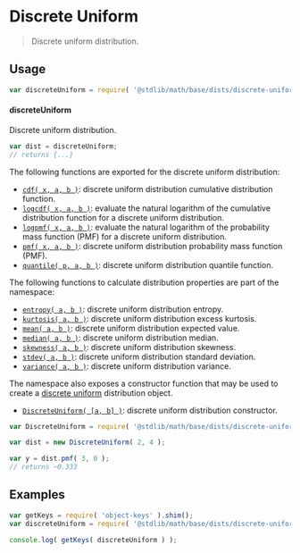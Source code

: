 <!--

@license Apache-2.0

Copyright (c) 2018 The Stdlib Authors.

Licensed under the Apache License, Version 2.0 (the "License");
you may not use this file except in compliance with the License.
You may obtain a copy of the License at

   http://www.apache.org/licenses/LICENSE-2.0

Unless required by applicable law or agreed to in writing, software
distributed under the License is distributed on an "AS IS" BASIS,
WITHOUT WARRANTIES OR CONDITIONS OF ANY KIND, either express or implied.
See the License for the specific language governing permissions and
limitations under the License.

-->

# Discrete Uniform

> Discrete uniform distribution.

<section class="usage">

## Usage

```javascript
var discreteUniform = require( '@stdlib/math/base/dists/discrete-uniform' );
```

#### discreteUniform

Discrete uniform distribution.

```javascript
var dist = discreteUniform;
// returns {...}
```

The following functions are exported for the discrete uniform distribution:

<!-- <toc pattern="*+(cdf|pmf|mgf|quantile)*"> -->

<div class="namespace-toc">

-   <span class="signature">[`cdf( x, a, b )`][@stdlib/math/base/dists/discrete-uniform/cdf]</span><span class="delimiter">: </span><span class="description">discrete uniform distribution cumulative distribution function.</span>
-   <span class="signature">[`logcdf( x, a, b )`][@stdlib/math/base/dists/discrete-uniform/logcdf]</span><span class="delimiter">: </span><span class="description">evaluate the natural logarithm of the cumulative distribution function for a discrete uniform distribution.</span>
-   <span class="signature">[`logpmf( x, a, b )`][@stdlib/math/base/dists/discrete-uniform/logpmf]</span><span class="delimiter">: </span><span class="description">evaluate the natural logarithm of the probability mass function (PMF) for a discrete uniform distribution.</span>
-   <span class="signature">[`pmf( x, a, b )`][@stdlib/math/base/dists/discrete-uniform/pmf]</span><span class="delimiter">: </span><span class="description">discrete uniform distribution probability mass function (PMF).</span>
-   <span class="signature">[`quantile( p, a, b )`][@stdlib/math/base/dists/discrete-uniform/quantile]</span><span class="delimiter">: </span><span class="description">discrete uniform distribution quantile function.</span>

</div>

<!-- </toc> -->

The following functions to calculate distribution properties are part of the namespace:

<!-- <toc pattern="*+(entropy|kurtosis|mean|median|mode|skewness|stdev|variance)*"> -->

<div class="namespace-toc">

-   <span class="signature">[`entropy( a, b )`][@stdlib/math/base/dists/discrete-uniform/entropy]</span><span class="delimiter">: </span><span class="description">discrete uniform distribution entropy.</span>
-   <span class="signature">[`kurtosis( a, b )`][@stdlib/math/base/dists/discrete-uniform/kurtosis]</span><span class="delimiter">: </span><span class="description">discrete uniform distribution excess kurtosis.</span>
-   <span class="signature">[`mean( a, b )`][@stdlib/math/base/dists/discrete-uniform/mean]</span><span class="delimiter">: </span><span class="description">discrete uniform distribution expected value.</span>
-   <span class="signature">[`median( a, b )`][@stdlib/math/base/dists/discrete-uniform/median]</span><span class="delimiter">: </span><span class="description">discrete uniform distribution median.</span>
-   <span class="signature">[`skewness( a, b )`][@stdlib/math/base/dists/discrete-uniform/skewness]</span><span class="delimiter">: </span><span class="description">discrete uniform distribution skewness.</span>
-   <span class="signature">[`stdev( a, b )`][@stdlib/math/base/dists/discrete-uniform/stdev]</span><span class="delimiter">: </span><span class="description">discrete uniform distribution standard deviation.</span>
-   <span class="signature">[`variance( a, b )`][@stdlib/math/base/dists/discrete-uniform/variance]</span><span class="delimiter">: </span><span class="description">discrete uniform distribution variance.</span>

</div>

<!-- </toc> -->

The namespace also exposes a constructor function that may be used to create a [discrete uniform][discrete-uniform-distribution] distribution object.

<!-- <toc pattern="*ctor*"> -->

<div class="namespace-toc">

-   <span class="signature">[`DiscreteUniform( [a, b] )`][@stdlib/math/base/dists/discrete-uniform/ctor]</span><span class="delimiter">: </span><span class="description">discrete uniform distribution constructor.</span>

</div>

<!-- </toc> -->

```javascript
var DiscreteUniform = require( '@stdlib/math/base/dists/discrete-uniform' ).DiscreteUniform;

var dist = new DiscreteUniform( 2, 4 );

var y = dist.pmf( 3, 0 );
// returns ~0.333
```

</section>

<!-- /.usage -->

<section class="examples">

## Examples

<!-- TODO: better examples -->

<!-- eslint no-undef: "error" -->

```javascript
var getKeys = require( 'object-keys' ).shim();
var discreteUniform = require( '@stdlib/math/base/dists/discrete-uniform' );

console.log( getKeys( discreteUniform ) );
```

</section>

<!-- /.examples -->

<section class="links">

[discrete-uniform-distribution]: https://en.wikipedia.org/wiki/Discrete_uniform_distribution

<!-- <toc-links> -->

[@stdlib/math/base/dists/discrete-uniform/ctor]: https://github.com/stdlib-js/stdlib/tree/develop/lib/node_modules/%40stdlib/math/base/dists/discrete-uniform/ctor

[@stdlib/math/base/dists/discrete-uniform/entropy]: https://github.com/stdlib-js/stdlib/tree/develop/lib/node_modules/%40stdlib/math/base/dists/discrete-uniform/entropy

[@stdlib/math/base/dists/discrete-uniform/kurtosis]: https://github.com/stdlib-js/stdlib/tree/develop/lib/node_modules/%40stdlib/math/base/dists/discrete-uniform/kurtosis

[@stdlib/math/base/dists/discrete-uniform/mean]: https://github.com/stdlib-js/stdlib/tree/develop/lib/node_modules/%40stdlib/math/base/dists/discrete-uniform/mean

[@stdlib/math/base/dists/discrete-uniform/median]: https://github.com/stdlib-js/stdlib/tree/develop/lib/node_modules/%40stdlib/math/base/dists/discrete-uniform/median

[@stdlib/math/base/dists/discrete-uniform/skewness]: https://github.com/stdlib-js/stdlib/tree/develop/lib/node_modules/%40stdlib/math/base/dists/discrete-uniform/skewness

[@stdlib/math/base/dists/discrete-uniform/stdev]: https://github.com/stdlib-js/stdlib/tree/develop/lib/node_modules/%40stdlib/math/base/dists/discrete-uniform/stdev

[@stdlib/math/base/dists/discrete-uniform/variance]: https://github.com/stdlib-js/stdlib/tree/develop/lib/node_modules/%40stdlib/math/base/dists/discrete-uniform/variance

[@stdlib/math/base/dists/discrete-uniform/cdf]: https://github.com/stdlib-js/stdlib/tree/develop/lib/node_modules/%40stdlib/math/base/dists/discrete-uniform/cdf

[@stdlib/math/base/dists/discrete-uniform/logcdf]: https://github.com/stdlib-js/stdlib/tree/develop/lib/node_modules/%40stdlib/math/base/dists/discrete-uniform/logcdf

[@stdlib/math/base/dists/discrete-uniform/logpmf]: https://github.com/stdlib-js/stdlib/tree/develop/lib/node_modules/%40stdlib/math/base/dists/discrete-uniform/logpmf

[@stdlib/math/base/dists/discrete-uniform/pmf]: https://github.com/stdlib-js/stdlib/tree/develop/lib/node_modules/%40stdlib/math/base/dists/discrete-uniform/pmf

[@stdlib/math/base/dists/discrete-uniform/quantile]: https://github.com/stdlib-js/stdlib/tree/develop/lib/node_modules/%40stdlib/math/base/dists/discrete-uniform/quantile

<!-- </toc-links> -->

</section>

<!-- /.links -->
